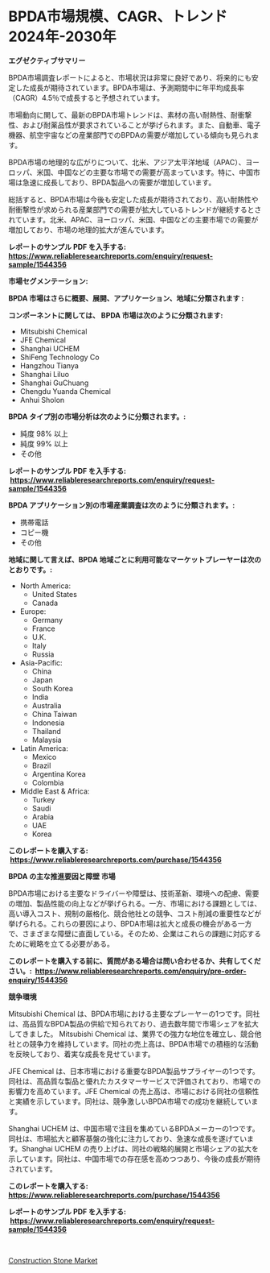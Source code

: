 <p><h1>BPDA市場規模、CAGR、トレンド2024年-2030年</h1></p><p><strong>エグゼクティブサマリー</strong></p>
<p><p>BPDA市場調査レポートによると、市場状況は非常に良好であり、将来的にも安定した成長が期待されています。BPDA市場は、予測期間中に年平均成長率（CAGR）4.5％で成長すると予想されています。</p><p>市場動向に関して、最新のBPDA市場トレンドは、素材の高い耐熱性、耐衝撃性、および耐薬品性が要求されていることが挙げられます。また、自動車、電子機器、航空宇宙などの産業部門でのBPDAの需要が増加している傾向も見られます。</p><p>BPDA市場の地理的な広がりについて、北米、アジア太平洋地域（APAC）、ヨーロッパ、米国、中国などの主要な市場での需要が高まっています。特に、中国市場は急速に成長しており、BPDA製品への需要が増加しています。</p><p>総括すると、BPDA市場は今後も安定した成長が期待されており、高い耐熱性や耐衝撃性が求められる産業部門での需要が拡大しているトレンドが継続するとされています。北米、APAC、ヨーロッパ、米国、中国などの主要市場での需要が増加しており、市場の地理的拡大が進んでいます。</p></p>
<p><strong>レポートのサンプル PDF を入手する: <a href="https://www.reliableresearchreports.com/enquiry/request-sample/1544356">https://www.reliableresearchreports.com/enquiry/request-sample/1544356</a></strong></p>
<p><strong>市場セグメンテーション:</strong></p>
<p><strong> BPDA 市場はさらに概要、展開、アプリケーション、地域に分類されます :</strong></p>
<p><strong>コンポーネントに関しては、 BPDA 市場は次のように分類されます: &nbsp;</strong></p>
<p><ul><li>Mitsubishi Chemical</li><li>JFE Chemical</li><li>Shanghai UCHEM</li><li>ShiFeng Technology Co</li><li>Hangzhou Tianya</li><li>Shanghai Liluo</li><li>Shanghai GuChuang</li><li>Chengdu Yuanda Chemical</li><li>Anhui Sholon</li></ul></p>
<p><strong> BPDA タイプ別の市場分析は次のように分類されます。:</strong></p>
<p><ul><li>純度 98% 以上</li><li>純度 99% 以上</li><li>その他</li></ul></p>
<p><strong>レポートのサンプル PDF を入手する: &nbsp;<a href="https://www.reliableresearchreports.com/enquiry/request-sample/1544356">https://www.reliableresearchreports.com/enquiry/request-sample/1544356</a></strong></p>
<p><strong> BPDA アプリケーション別の市場産業調査は次のように分類されます。:</strong></p>
<p><ul><li>携帯電話</li><li>コピー機</li><li>その他</li></ul></p>
<p><strong>地域に関して言えば、BPDA 地域ごとに利用可能なマーケットプレーヤーは次のとおりです。:</strong></p>
<p><ul>
    <li>
        North America:
        <ul>
            <li>United States</li>
            <li>Canada</li>
        </ul>
    </li>
    <li>
        Europe:
        <ul>
            <li>Germany</li>
            <li>France</li>
            <li>U.K.</li>
            <li>Italy</li>
            <li>Russia</li>
        </ul>
    </li>
    <li>
        Asia-Pacific:
        <ul>
            <li>China</li>
            <li>Japan</li>
            <li>South Korea</li>
            <li>India</li>
            <li>Australia</li>
            <li>China Taiwan</li>
            <li>Indonesia</li>
            <li>Thailand</li>
            <li>Malaysia</li>
        </ul>
    </li>
    <li>
        Latin America:
        <ul>
            <li>Mexico</li>
            <li>Brazil</li>
            <li>Argentina Korea</li>
            <li>Colombia</li>
        </ul>
    </li>
    <li>
        Middle East & Africa:
        <ul>
            <li>Turkey</li>
            <li>Saudi</li>
            <li>Arabia</li>
            <li>UAE</li>
            <li>Korea</li>
        </ul>
    </li>
    </ul></p>
<p><strong>このレポートを購入する: &nbsp;<a href="https://www.reliableresearchreports.com/purchase/1544356">https://www.reliableresearchreports.com/purchase/1544356</a></strong></p>
<p><strong>BPDA の主な推進要因と障壁 市場</strong></p>
<p><p>BPDA市場における主要なドライバーや障壁は、技術革新、環境への配慮、需要の増加、製品性能の向上などが挙げられる。一方、市場における課題としては、高い導入コスト、規制の厳格化、競合他社との競争、コスト削減の重要性などが挙げられる。これらの要因により、BPDA市場は拡大と成長の機会がある一方で、さまざまな障壁に直面している。そのため、企業はこれらの課題に対応するために戦略を立てる必要がある。</p></p>
<p><strong>このレポートを購入する前に、質問がある場合は問い合わせるか、共有してください。:&nbsp; <a href="https://www.reliableresearchreports.com/enquiry/pre-order-enquiry/1544356">https://www.reliableresearchreports.com/enquiry/pre-order-enquiry/1544356</a></strong></p>
<p><strong>競争環境</strong></p>
<p><p>Mitsubishi Chemical は、BPDA市場における主要なプレーヤーの1つです。同社は、高品質なBPDA製品の供給で知られており、過去数年間で市場シェアを拡大してきました。 Mitsubishi Chemical は、業界での強力な地位を確立し、競合他社との競争力を維持しています。同社の売上高は、BPDA市場での積極的な活動を反映しており、着実な成長を見せています。</p><p>JFE Chemical は、日本市場における重要なBPDA製品サプライヤーの1つです。同社は、高品質な製品と優れたカスタマーサービスで評価されており、市場での影響力を高めています。JFE Chemical の売上高は、市場における同社の信頼性と実績を示しています。同社は、競争激しいBPDA市場での成功を継続しています。</p><p>Shanghai UCHEM は、中国市場で注目を集めているBPDAメーカーの1つです。同社は、市場拡大と顧客基盤の強化に注力しており、急速な成長を遂げています。Shanghai UCHEM の売り上げは、同社の戦略的展開と市場シェアの拡大を示しています。同社は、中国市場での存在感を高めつつあり、今後の成長が期待されています。</p></p>
<p><strong>このレポートを購入する: &nbsp; <a href="https://www.reliableresearchreports.com/purchase/1544356">https://www.reliableresearchreports.com/purchase/1544356</a></strong></p>
<p><strong>レポートのサンプル PDF を入手する: &nbsp;<a href="https://www.reliableresearchreports.com/enquiry/request-sample/1544356">https://www.reliableresearchreports.com/enquiry/request-sample/1544356</a></strong><strong></strong></p>
<p>&nbsp;</p>
<p><p><a href="https://frill-swim-3cd.notion.site/Construction-Stone-Market-Challenges-Opportunities-and-Growth-Drivers-and-Major-Market-Players-fo-11eb2ff702a44cc78afea5579eae3ef0">Construction Stone Market</a></p></p>